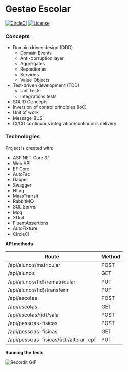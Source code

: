 # Gestao Escolar

[![CircleCI](https://circleci.com/gh/erlonfs/gestao-escolar.svg?style=shield)](https://circleci.com/gh/erlonfs/demo-gestao-escolar) [![License](http://img.shields.io/:license-mit-blue.svg?style=flat-square)](http://badges.mit-license.org)

### Concepts
* Domain driven design (DDD)
    * Domain Events
    * Anti-corruption layer
    * Aggregates
    * Repositories
    * Services
    * Value Objects
* Test-driven development (TDD)
    * Unit tests
    * Integrations tests
* SOLID Concepts
* Inversion of control principles (IoC)
* Unit of work
* Message BUS
* CI/CD continuous integration/continuous delivery

### Technologies
Project is created with:
* ASP.NET Core 3.1
* Web API
* EF Core
* AutoFac
* Dapper
* Swagger
* NLog
* MassTransit
* RabbitMQ
* SQL Server
* Moq
* XUnit
* FluentAssertions
* AutoFixture
* CircleCI

**API methods**

| Route  | Method   | 
|---|---|
|​/api​/alunos​/matricular  | POST  |
|​/api​/alunos|GET|
|​/api​/alunos​/{id}​/rematricular|PUT|
|​/api​/alunos​/{id}​/transferir|PUT|
|​/api​/escolas|POST|
|​/api​/escolas|GET|
|​/api​/escolas​/{id}​/sala|POST|
|​/api​/pessoas-fisicas|POST|
|​/api​/pessoas-fisicas|GET|
|​/api​/pessoas-fisicas​/{id}​/alterar-cpf|PUT|

**Running the tests**

![Recordit GIF](http://g.recordit.co/oHwRvRcPRf.gif)




